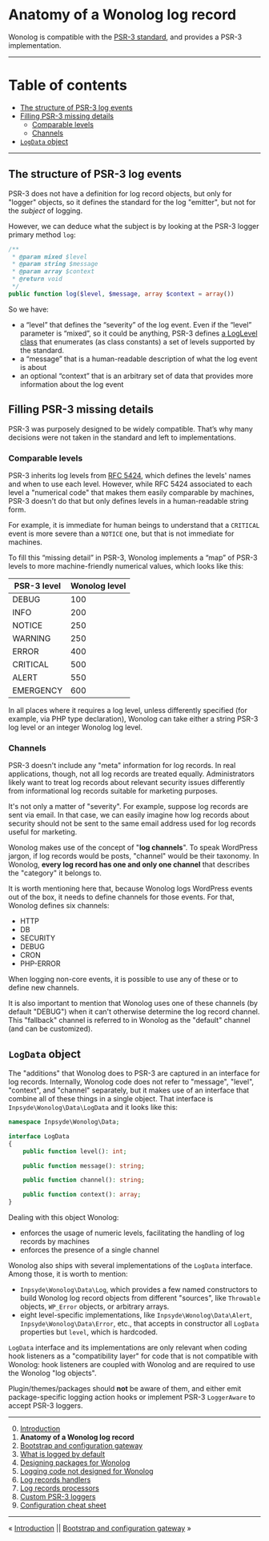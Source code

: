 # Anatomy of a Wonolog log record

Wonolog is compatible with the [PSR-3 standard](https://www.php-fig.org/psr/psr-3/), and provides a
PSR-3 implementation.


---

# Table of contents

- [The structure of PSR-3 log events](#the-structure-of-psr-3-log-events)
- [Filling PSR-3 missing details](#filling-psr-3-missing-details)
    - [Comparable levels](#comparable-levels)
    - [Channels](#channels)
- [`LogData` object](#logData-object)

---

## The structure of PSR-3 log events

PSR-3 does not have a definition for log record objects, but only for "logger" objects, so it defines the standard for the log "emitter", but not for the *subject* of logging.

However, we can deduce what the subject is by looking at the PSR-3 logger primary method `log`:

```php
/**
 * @param mixed $level
 * @param string $message
 * @param array $context
 * @return void
 */
public function log($level, $message, array $context = array())
```

So we have:

- a “level” that defines the “severity” of the log event. Even if the “level” parameter is “mixed”, so it could be anything, PSR-3
  defines [a LogLevel class](https://www.php-fig.org/psr/psr-3/#5-psrlogloglevel) that enumerates (as class constants) a set of levels supported by the standard.
- a “message” that is a human-readable description of what the log event is about
- an optional “context” that is an arbitrary set of data that provides more information about the log event

## Filling PSR-3 missing details

PSR-3 was purposely designed to be widely compatible. That’s why many decisions were not taken in the standard and left to implementations.

### Comparable levels

PSR-3 inherits log levels from [RFC 5424](http://tools.ietf.org/html/rfc5424), which defines the levels' names and when to use each level. However, while RFC 5424 associated to each level a "numerical code" that makes them easily comparable by machines, PSR-3 doesn't do that but only defines levels in a human-readable string form.

For example, it is immediate for human beings to understand that a `CRITICAL` event is more severe than a `NOTICE` one, but that is not immediate for machines.

To fill this “missing detail” in PSR-3, Wonolog implements a “map” of PSR-3 levels to more machine-friendly numerical values, which looks like this:

| PSR-3 level | Wonolog level |
| ----------- | ------------- |
| DEBUG       | 100           |
| INFO        | 200           |
| NOTICE      | 250           |
| WARNING     | 250           |
| ERROR       | 400           |
| CRITICAL    | 500           |
| ALERT       | 550           |
| EMERGENCY   | 600           |

In all places where it requires a log level, unless differently specified (for example, via PHP type declaration), Wonolog can take either a string PSR-3 log level or an integer Wonolog log level.

### Channels

PSR-3 doesn't include any "meta" information for log records. In real applications, though, not all log records are treated equally. Administrators likely want to treat log records about relevant security issues differently from informational log records suitable for marketing purposes.

It's not only a matter of "severity". For example, suppose log records are sent via email. In that case, we can easily imagine how log records about security should not be sent to the same email address used for log records useful for marketing.

Wonolog makes use of the concept of "**log channels**". To speak WordPress jargon, if log records would be posts, "channel" would be their taxonomy. In Wonolog, **every log record has one and only one channel** that describes the "category" it belongs to.

It is worth mentioning here that, because Wonolog logs WordPress events out of the box, it needs to define channels for those events. For that, Wonolog defines six channels:

- HTTP
- DB
- SECURITY
- DEBUG
- CRON
- PHP-ERROR

When logging non-core events, it is possible to use any of these or to define new channels.

It is also important to mention that Wonolog uses one of these channels (by default "DEBUG") when it can't otherwise determine the log record channel. This "fallback" channel is referred to in Wonolog as the "default" channel (and can be customized).

## `LogData` object

The "additions" that Wonolog does to PSR-3 are captured in an interface for log records. Internally, Wonolog code does not refer to "message", "level", "context", and "channel" separately, but it makes use of an interface that combine all of these things in a single object. That interface
is `Inpsyde\Wonolog\Data\LogData` and it looks like this:

```php
namespace Inpsyde\Wonolog\Data;

interface LogData
{
    public function level(): int;

    public function message(): string;

    public function channel(): string;

    public function context(): array;
}
```

Dealing with this object Wonolog:

- enforces the usage of numeric levels, facilitating the handling of log records by machines
- enforces the presence of a single channel

Wonolog also ships with several implementations of the `LogData` interface. Among those, it is worth to mention:

- `Inpsyde\Wonolog\Data\Log`, which provides a few named constructors to build Wonolog log record objects from different "sources", like `Throwable` objects, `WP_Error` objects, or arbitrary arrays.
- eight level-specific implementations, like `Inpsyde\Wonolog\Data\Alert`, `Inpsyde\Wonolog\Data\Error`, etc., that accepts in constructor all `LogData` properties but `level`, which is hardcoded.

`LogData` interface and its implementations are only relevant when coding hook listeners as a "compatibility layer" for code that is not compatible with Wonolog: hook listeners are coupled with Wonolog and are required to use the Wonolog "log objects".

Plugin/themes/packages should **not** be aware of them, and either emit package-specific logging action hooks or implement PSR-3 `LoggerAware` to accept PSR-3 loggers.



---

0. [Introduction](./00-introduction.md)
1. **Anatomy of a Wonolog log record**
2. [Bootstrap and configuration gateway](./02-bootstrap-and-configuration-gateway.md)
3. [What is logged by default](./03-what-is-logged-by-default.md)
4. [Designing packages for Wonolog](./04-designing-packages-for-wonolog.md)
5. [Logging code not designed for Wonolog](./05-logging-code-not-designed-for-wonolog.md)
6. [Log records handlers](./06-log-records-handlers.md)
7. [Log records processors](./07-log-records-processors.md)
8. [Custom PSR-3 loggers](./08-custom-psr-3-loggers.md)
9. [Configuration cheat sheet](./09-configuration-cheat-sheet.md)

---

« [Introduction](./00-introduction.md) || [Bootstrap and configuration gateway](./02-bootstrap-and-configuration-gateway.md) »
